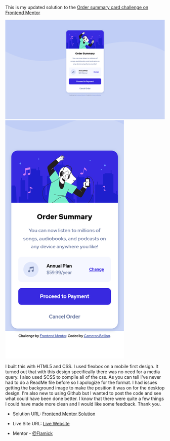 This is my updated solution to the [Order summary card challenge on Frontend Mentor](https://www.frontendmentor.io/challenges/order-summary-component-QlPmajDUj)

![](dist/images/screenshot.png)
![](dist/images/screenshot_mobile.png)

I built this with HTML5 and CSS. I used flexbox on a mobile first design. It turned out that with this design specifically there was no need for a media query. I also used SCSS to compile all of the css. As you can tell I've never had to do a ReadMe file before so I apologize for the format. I had issues getting the background image to make the position it was on for the desktop design. I'm also new to using Github but I wanted to post the code and see what could have been done better. I know that there were quite a few things I could have made more clean and I would like some feedback. Thank you.

- Solution URL: [Frontend Mentor Solution](https://www.frontendmentor.io/solutions/html5-and-css-with-sass-to-compile-the-css-ad28qcUA3)
- Live Site URL: [Live Website](https://musing-hodgkin-1d526c.netlify.app/)

-  Mentor - [@Flamick](https://www.frontendmentor.io/profile/flamick)